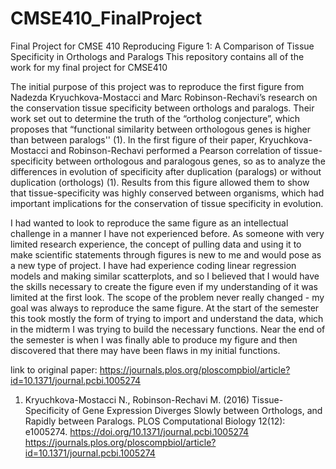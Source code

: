 # CMSE410_FinalProject
Final Project for CMSE 410 Reproducing Figure 1: A Comparison of Tissue Specificity in Orthologs and Paralogs
This repository contains all of the work for my final project for CMSE410

The initial purpose of this project was to reproduce the first figure from Nadezda Kryuchkova-Mostacci and Marc Robinson-Rechavi’s research on the conservation tissue specificity between orthologs and paralogs. Their work set out to determine the truth of the “ortholog conjecture”, which proposes that “functional similarity between orthologous genes is higher than between paralogs'' (1).   In the first figure of their paper, Kryuchkova-Mostacci and Robinson-Rechavi performed  a Pearson correlation of tissue-specificity between orthologous and paralogous genes, so as to analyze the differences in evolution of specificity after duplication (paralogs) or without duplication (orthologs) (1).  Results from this figure allowed them to show that tissue-specificity was highly conserved between organisms, which had important implications for the conservation of tissue specificity in evolution.

I had wanted to look to reproduce the same figure as an intellectual challenge in a manner I have not experienced before. As someone with very limited research experience, the concept of pulling data and using it to make scientific statements through figures is new to me and would pose as a new type of project. I have had experience coding linear regression models and making similar scatterplots, and so I believed that I would have the skills necessary to create the figure even if my understanding of it was limited at the first look. The scope of the problem never really changed - my goal was always to reproduce the same figure. At the start of the semester this took mostly the form of trying to import and understand the data, which in the midterm I was trying to build the necessary functions. Near the end of the semester is when I was finally able to produce my figure and then discovered that there may have been flaws in my initial functions.

link to original paper: https://journals.plos.org/ploscompbiol/article?id=10.1371/journal.pcbi.1005274

1. Kryuchkova-Mostacci N., Robinson-Rechavi M. (2016) Tissue-Specificity of Gene Expression Diverges Slowly between Orthologs, and Rapidly between Paralogs. PLOS Computational Biology 12(12): e1005274. https://doi.org/10.1371/journal.pcbi.1005274 https://journals.plos.org/ploscompbiol/article?id=10.1371/journal.pcbi.1005274

